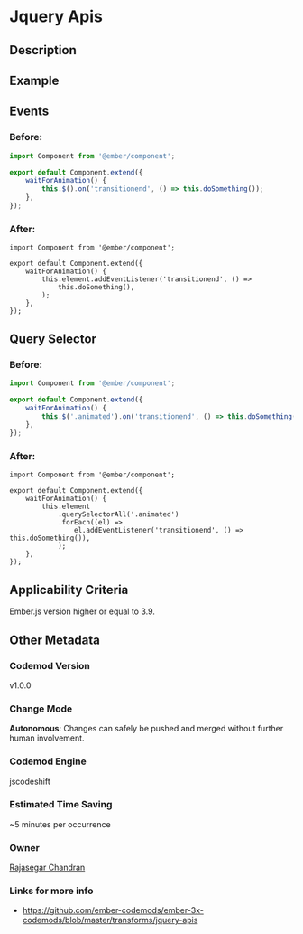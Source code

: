 # Jquery Apis

## Description

## Example

## Events

### Before:

```jsx
import Component from '@ember/component';

export default Component.extend({
	waitForAnimation() {
		this.$().on('transitionend', () => this.doSomething());
	},
});
```

### After:

```tsx
import Component from '@ember/component';

export default Component.extend({
	waitForAnimation() {
		this.element.addEventListener('transitionend', () =>
			this.doSomething(),
		);
	},
});
```

## Query Selector

### Before:

```jsx
import Component from '@ember/component';

export default Component.extend({
	waitForAnimation() {
		this.$('.animated').on('transitionend', () => this.doSomething());
	},
});
```

### After:

```tsx
import Component from '@ember/component';

export default Component.extend({
	waitForAnimation() {
		this.element
			.querySelectorAll('.animated')
			.forEach((el) =>
				el.addEventListener('transitionend', () => this.doSomething()),
			);
	},
});
```

## Applicability Criteria

Ember.js version higher or equal to 3.9.

## Other Metadata

### Codemod Version

v1.0.0

### Change Mode

**Autonomous**: Changes can safely be pushed and merged without further human involvement.

### **Codemod Engine**

jscodeshift

### Estimated Time Saving

~5 minutes per occurrence

### Owner

[Rajasegar Chandran](https://github.com/rajasegar)

### Links for more info

-   https://github.com/ember-codemods/ember-3x-codemods/blob/master/transforms/jquery-apis
